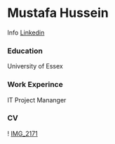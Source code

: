 # Mustafa Hussein
Info 
[Linkedin](https://www.linkedin.com/in/mustafa-hussein-391203) 
### Education 
University of Essex

### Work Experince
IT Project Mananger

### CV


! [IMG_2171](assets/IMG_2171.JPG)
